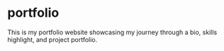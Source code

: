 # portfolio
This is my portfolio website showcasing  my journey through a bio, skills highlight, and project portfolio. 
